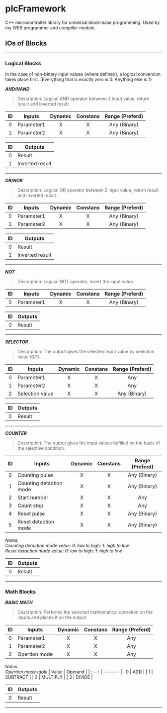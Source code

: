 # plcFramework

C++ microcontroller library for universal block-base programming. Used by my WEB programmer and compiller module.

## IOs of Blocks

---

### **Logical Blocks**

<p>In the case of non-binary input values (where defined), a logical conversion takes place first. (Everything that is exactly zero is 0. Anything else is 1)<p>

**_AND/NAND_**

> Description: Logical AND operator between 2 input value, return result and inverted result.

| ID  | Inputs     | Dynamic | Constans | Range (Preferd) |
| :-: | ---------- | :-----: | :------: | :-------------: |
|  0  | Parameter1 |    X    |    X     |  Any (Binary)   |
|  1  | Parameter2 |    X    |    X     |  Any (Binary)   |

| ID  | Outputs         |
| :-: | --------------- |
|  0  | Result          |
|  1  | Inverted result |

---

**_OR/NOR_**

> Description: Logical OR operator between 2 input value, return result and inverted result.

| ID  | Inputs     | Dynamic | Constans | Range (Preferd) |
| :-: | ---------- | :-----: | :------: | :-------------: |
|  0  | Parameter1 |    X    |    X     |  Any (Binary)   |
|  1  | Parameter2 |    X    |    X     |  Any (Binary)   |

| ID  | Outputs         |
| :-: | --------------- |
|  0  | Result          |
|  1  | Inverted result |

---

**_NOT_**

> Description: Logical NOT operator, invert the input value.

| ID  | Inputs     | Dynamic | Constans | Range (Preferd) |
| :-: | ---------- | :-----: | :------: | :-------------: |
|  0  | Parameter1 |    X    |    X     |  Any (Binary)   |

| ID  | Outputs |
| :-: | ------- |
|  0  | Result  |

---

**_SELECTOR_**

> Description: The output gives the selected input value by selection value (0/1)

| ID  | Inputs          | Dynamic | Constans | Range (Preferd) |
| :-: | --------------- | :-----: | :------: | :-------------: |
|  0  | Parameter1      |    X    |    X     |       Any       |
|  1  | Parameter2      |    X    |    X     |       Any       |
|  2  | Selection value |    X    |    X     |  Any (Binary)   |

| ID  | Outputs |
| :-: | ------- |
|  0  | Result  |

---

**_COUNTER_**

> Description: The output gives the input values ​​fulfilled on the basis of the selective condition.

| ID  | Inputs                  | Dynamic | Constans | Range (Preferd) |
| :-: | ----------------------- | :-----: | :------: | :-------------: |
|  0  | Counting pulse          |    X    |    X     |  Any (Binary)   |
|  1  | Counting detaction mode |    X    |    X     |  Any (Binary)   |
|  2  | Start number            |    X    |    X     |       Any       |
|  3  | Count step              |    X    |    X     |       Any       |
|  4  | Reset pulse             |    X    |    X     |  Any (Binary)   |
|  5  | Reset detaction mode    |    X    |    X     |  Any (Binary)   |

_Notes:\
Counting detaction mode value: 0: low to high; 1: high to low\
Reset detaction mode value: 0: low to high; 1: high to low_

| ID  | Outputs |
| :-: | ------- |
|  0  | Result  |

---

### **Math Blocks**

**_BASIC MATH_**

> Description: Performs the selected mathematical operation on the inputs and places it on the output

| ID  | Inputs        | Dynamic | Constans | Range (Preferd) |
| :-: | ------------- | :-----: | :------: | :-------------: |
|  0  | Parameter1    |    X    |    X     |       Any       |
|  1  | Parameter2    |    X    |    X     |       Any       |
|  2  | Opertion mode |    X    |    X     |       Any       |

_Notes:\
Opertion mode table_
| Value | Operand |
| :---: | -------- |
| 0 | ADD |
| 1 | SUBTRACT |
| 2 | MULTIPLY |
| 3 | DIVIDE |

| ID  | Outputs |
| :-: | ------- |
|  0  | Result  |

---

